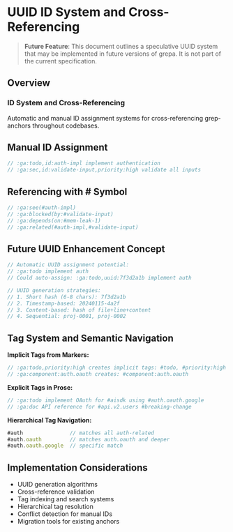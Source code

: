 <!-- ::: keep: brainstorming document about UUIDs for waymarks -->
<!-- :ga:tldr future UUID system for automatic ID assignment and cross-references -->
# UUID ID System and Cross-Referencing

<!-- :ga:meta speculative feature design for identifier management -->

> **Future Feature**: This document outlines a speculative UUID system that may be implemented in future versions of grepa. It is not part of the current specification.

## Overview

### ID System and Cross-Referencing

Automatic and manual ID assignment systems for cross-referencing grep-anchors throughout codebases.

## Manual ID Assignment

```javascript
// :ga:todo,id:auth-impl implement authentication
// :ga:sec,id:validate-input,priority:high validate all inputs
```

## Referencing with # Symbol

```javascript
// :ga:see(#auth-impl)
// :ga:blocked(by:#validate-input)
// :ga:depends(on:#mem-leak-1)
// :ga:related(#auth-impl,#validate-input)
```

## Future UUID Enhancement Concept

```javascript
// Automatic UUID assignment potential:
// :ga:todo implement auth
// Could auto-assign: :ga:todo,uuid:7f3d2a1b implement auth

// UUID generation strategies:
// 1. Short hash (6-8 chars): 7f3d2a1b
// 2. Timestamp-based: 20240115-4a2f  
// 3. Content-based: hash of file+line+content
// 4. Sequential: proj-0001, proj-0002
```

## Tag System and Semantic Navigation

**Implicit Tags from Markers:**
```javascript
// :ga:todo,priority:high creates implicit tags: #todo, #priority:high
// :ga:component:auth.oauth creates: #component:auth.oauth
```

**Explicit Tags in Prose:**
```javascript
// :ga:todo implement OAuth for #aisdk using #auth.oauth.google
// :ga:doc API reference for #api.v2.users #breaking-change
```

**Hierarchical Tag Navigation:**
```javascript
#auth               // matches all auth-related
#auth.oauth         // matches auth.oauth and deeper
#auth.oauth.google  // specific match
```

## Implementation Considerations

<!-- :ga:todo future implementation requirements -->
- UUID generation algorithms
- Cross-reference validation
- Tag indexing and search systems
- Hierarchical tag resolution
- Conflict detection for manual IDs
- Migration tools for existing anchors